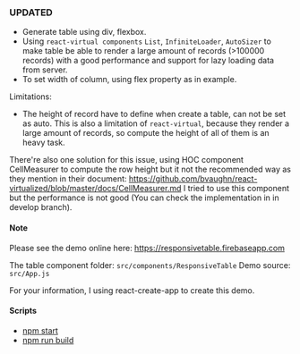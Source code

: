 ### UPDATED

- Generate table using div, flexbox.
- Using ``react-virtual components`` ``List``, ``InfiniteLoader``, ``AutoSizer`` to make table be able to render a large amount of records (>100000 records) with a good performance and support for lazy loading data from server.
- To set width of column, using flex property as in example.

Limitations:
- The height of record have to define when create a table, can not be set as auto. This is also a limitation of ``react-virtual``, because they render a large amount of records, so compute the height of all of them is an heavy task.

There're also one solution for this issue, using HOC component CellMeasurer to compute the row height but it not the recommended way as they mention in their document: https://github.com/bvaughn/react-virtualized/blob/master/docs/CellMeasurer.md
I tried to use this component but the performance is not good (You can check the implementation in in develop branch).


#### Note

Please see the demo online here: https://responsivetable.firebaseapp.com

The table component folder: ``src/components/ResponsiveTable``
Demo source: ``src/App.js``

For your information, I using react-create-app to create this demo.

#### Scripts

  - [npm start](#npm-start)
  - [npm run build](#npm-run-build)
